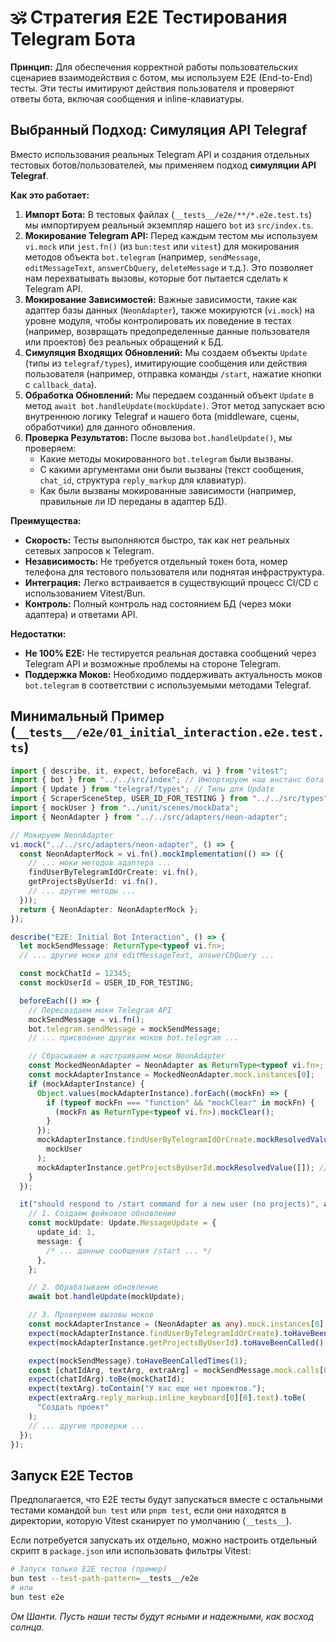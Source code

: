 # 🕉️ Стратегия E2E Тестирования Telegram Бота

**Принцип:** Для обеспечения корректной работы пользовательских сценариев взаимодействия с ботом, мы используем E2E (End-to-End) тесты. Эти тесты имитируют действия пользователя и проверяют ответы бота, включая сообщения и inline-клавиатуры.

## Выбранный Подход: Симуляция API Telegraf

Вместо использования реальных Telegram API и создания отдельных тестовых ботов/пользователей, мы применяем подход **симуляции API Telegraf**.

**Как это работает:**

1.  **Импорт Бота:** В тестовых файлах (`__tests__/e2e/**/*.e2e.test.ts`) мы импортируем реальный экземпляр нашего `bot` из `src/index.ts`.
2.  **Мокирование Telegram API:** Перед каждым тестом мы используем `vi.mock` или `jest.fn()` (из `bun:test` или `vitest`) для мокирования методов объекта `bot.telegram` (например, `sendMessage`, `editMessageText`, `answerCbQuery`, `deleteMessage` и т.д.). Это позволяет нам перехватывать вызовы, которые бот пытается сделать к Telegram API.
3.  **Мокирование Зависимостей:** Важные зависимости, такие как адаптер базы данных (`NeonAdapter`), также мокируются (`vi.mock`) на уровне модуля, чтобы контролировать их поведение в тестах (например, возвращать предопределенные данные пользователя или проектов) без реальных обращений к БД.
4.  **Симуляция Входящих Обновлений:** Мы создаем объекты `Update` (типы из `telegraf/types`), имитирующие сообщения или действия пользователя (например, отправка команды `/start`, нажатие кнопки с `callback_data`).
5.  **Обработка Обновлений:** Мы передаем созданный объект `Update` в метод `await bot.handleUpdate(mockUpdate)`. Этот метод запускает всю внутреннюю логику Telegraf и нашего бота (middleware, сцены, обработчики) для данного обновления.
6.  **Проверка Результатов:** После вызова `bot.handleUpdate()`, мы проверяем:
    - Какие методы мокированного `bot.telegram` были вызваны.
    - С какими аргументами они были вызваны (текст сообщения, `chat_id`, структура `reply_markup` для клавиатур).
    - Как были вызваны мокированные зависимости (например, правильные ли ID переданы в адаптер БД).

**Преимущества:**

- **Скорость:** Тесты выполняются быстро, так как нет реальных сетевых запросов к Telegram.
- **Независимость:** Не требуется отдельный токен бота, номер телефона для тестового пользователя или поднятая инфраструктура.
- **Интеграция:** Легко встраивается в существующий процесс CI/CD с использованием Vitest/Bun.
- **Контроль:** Полный контроль над состоянием БД (через моки адаптера) и ответами API.

**Недостатки:**

- **Не 100% E2E:** Не тестируется реальная доставка сообщений через Telegram API и возможные проблемы на стороне Telegram.
- **Поддержка Моков:** Необходимо поддерживать актуальность моков `bot.telegram` в соответствии с используемыми методами Telegraf.

## Минимальный Пример (`__tests__/e2e/01_initial_interaction.e2e.test.ts`)

```typescript
import { describe, it, expect, beforeEach, vi } from "vitest";
import { bot } from "../../src/index"; // Импортируем наш инстанс бота
import { Update } from "telegraf/types"; // Типы для Update
import { ScraperSceneStep, USER_ID_FOR_TESTING } from "../../src/types";
import { mockUser } from "../unit/scenes/mockData";
import { NeonAdapter } from "../../src/adapters/neon-adapter";

// Мокируем NeonAdapter
vi.mock("../../src/adapters/neon-adapter", () => {
  const NeonAdapterMock = vi.fn().mockImplementation(() => ({
    // ... моки методов адаптера ...
    findUserByTelegramIdOrCreate: vi.fn(),
    getProjectsByUserId: vi.fn(),
    // ... другие методы ...
  }));
  return { NeonAdapter: NeonAdapterMock };
});

describe("E2E: Initial Bot Interaction", () => {
  let mockSendMessage: ReturnType<typeof vi.fn>;
  // ... другие моки для editMessageText, answerCbQuery ...

  const mockChatId = 12345;
  const mockUserId = USER_ID_FOR_TESTING;

  beforeEach(() => {
    // Пересоздаем моки Telegram API
    mockSendMessage = vi.fn();
    bot.telegram.sendMessage = mockSendMessage;
    // ... присвоение других моков bot.telegram ...

    // Сбрасываем и настраиваем моки NeonAdapter
    const MockedNeonAdapter = NeonAdapter as ReturnType<typeof vi.fn>;
    const mockAdapterInstance = MockedNeonAdapter.mock.instances[0];
    if (mockAdapterInstance) {
      Object.values(mockAdapterInstance).forEach((mockFn) => {
        if (typeof mockFn === "function" && "mockClear" in mockFn) {
          (mockFn as ReturnType<typeof vi.fn>).mockClear();
        }
      });
      mockAdapterInstance.findUserByTelegramIdOrCreate.mockResolvedValue(
        mockUser
      );
      mockAdapterInstance.getProjectsByUserId.mockResolvedValue([]); // Нет проектов
    }
  });

  it("should respond to /start command for a new user (no projects)", async () => {
    // 1. Создаем фейковое обновление
    const mockUpdate: Update.MessageUpdate = {
      update_id: 1,
      message: {
        /* ... данные сообщения /start ... */
      },
    };

    // 2. Обрабатываем обновление
    await bot.handleUpdate(mockUpdate);

    // 3. Проверяем вызовы моков
    const mockAdapterInstance = (NeonAdapter as any).mock.instances[0];
    expect(mockAdapterInstance.findUserByTelegramIdOrCreate).toHaveBeenCalled();
    expect(mockAdapterInstance.getProjectsByUserId).toHaveBeenCalled();

    expect(mockSendMessage).toHaveBeenCalledTimes(1);
    const [chatIdArg, textArg, extraArg] = mockSendMessage.mock.calls[0];
    expect(chatIdArg).toBe(mockChatId);
    expect(textArg).toContain("У вас еще нет проектов.");
    expect(extraArg.reply_markup.inline_keyboard[0][0].text).toBe(
      "Создать проект"
    );
    // ... другие проверки ...
  });
});
```

## Запуск E2E Тестов

Предполагается, что E2E тесты будут запускаться вместе с остальными тестами командой `bun test` или `pnpm test`, если они находятся в директории, которую Vitest сканирует по умолчанию (`__tests__`).

Если потребуется запускать их отдельно, можно настроить отдельный скрипт в `package.json` или использовать фильтры Vitest:

```bash
# Запуск только E2E тестов (пример)
bun test --test-path-pattern=__tests__/e2e
# или
bun test e2e
```

_Ом Шанти. Пусть наши тесты будут ясными и надежными, как восход солнца._
